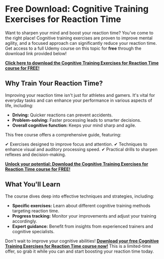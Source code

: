 # Free Download: Cognitive Training Exercises for Reaction Time

Want to sharpen your mind and boost your reaction time? You've come to the right place! Cognitive training exercises are proven to improve mental agility, and a focused approach can significantly reduce your reaction time. Get access to a full Udemy course on this topic for **free** through the download link provided below!

[**Click here to download the Cognitive Training Exercises for Reaction Time course for FREE!**](https://udemywork.com/cognitive-training-exercises-for-reaction-time)

## Why Train Your Reaction Time?

Improving your reaction time isn't just for athletes and gamers. It's vital for everyday tasks and can enhance your performance in various aspects of life, including:

*   **Driving:** Quicker reactions can prevent accidents.
*   **Problem-solving:** Faster processing leads to smarter decisions.
*   **Overall cognitive function:** Keeps your mind sharp and agile.

This free course offers a comprehensive guide, featuring:

✔ Exercises designed to improve focus and attention.
✔ Techniques to enhance visual and auditory processing speed.
✔ Practical drills to sharpen reflexes and decision-making.

[**Unlock your potential: Download the Cognitive Training Exercises for Reaction Time course for FREE!**](https://udemywork.com/cognitive-training-exercises-for-reaction-time)

## What You'll Learn

The course dives deep into effective techniques and strategies, including:

*   **Specific exercises:** Learn about different cognitive training methods targeting reaction time.
*   **Progress tracking:** Monitor your improvements and adjust your training accordingly.
*   **Expert guidance:** Benefit from insights from experienced trainers and cognitive specialists.

Don't wait to improve your cognitive abilities! **[Download your free Cognitive Training Exercises for Reaction Time course now!](https://udemywork.com/cognitive-training-exercises-for-reaction-time)** This is a limited-time offer, so grab it while you can and start boosting your reaction time today.
